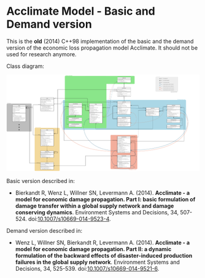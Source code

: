 # Acclimate Model - Basic and Demand version

This is the **old** (2014) C++98 implementation of the basic and the demand version of the economic loss propagation model Acclimate. It should not be used for research anymore.

Class diagram:

![](./figures/class_diagram.png)

Basic version described in:

- Bierkandt R, Wenz L, Willner SN, Levermann A. (2014).
  **Acclimate - a model for economic damage propagation. Part I: basic
  formulation of damage transfer within a global supply network and
  damage conserving dynamics**.
  Environment Systems and Decisions, 34, 507-524.
  doi:[10.1007/s10669-014-9523-4](http://dx.doi.org/10.1007/s10669-014-9523-4).

Demand version described in:

- Wenz L, Willner SN, Bierkandt R, Levermann A. (2014).
  **Acclimate - a model for economic damage propagation. Part II: a
  dynamic formulation of the backward effects of disaster-induced
  production failures in the global supply network**.
  Environment Systems and Decisions, 34, 525-539.
  doi:[10.1007/s10669-014-9521-6](http://dx.doi.org/10.1007/s10669-014-9521-6).
